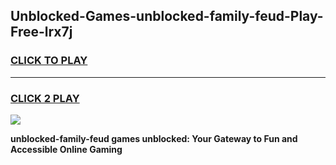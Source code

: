 
## Unblocked-Games-unblocked-family-feud-Play-Free-lrx7j
<h3>
<a href="https://premium76.site?title=unblocked-family-feud&ref=10A">CLICK TO PLAY</a></h3>
<hr>

<h3>
<a href="https://premium76.site?title=unblocked-family-feud&ref=10A">CLICK 2 PLAY</a>
  
</h3>

<a href="https://premium76.site?title=unblocked-family-feud&ref=10A"><img src="https://clearcache.store/games.png"></a>


**unblocked-family-feud games unblocked: Your Gateway to Fun and Accessible Online Gaming**
